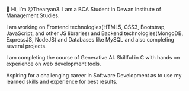 👋 Hi, I’m @Thearyan3.
I am a BCA Student in Dewan Institute of Management Studies.

I am working on Frontend technologies(HTML5, CSS3, Bootstrap, JavaScript, and other JS libraries) and Backend technologies(MongoDB, ExpressJS, NodeJS) and Databases like MySQL and also completing several projects.

I am completing the course of Generative AI. Skillful in C with hands on experience on web development tools.

Aspiring for a challenging career in Software Development as to use my learned skills and experience for best results.


<!---
Thearyan3/Thearyan3 is a ✨ special ✨ repository because its `README.md` (this file) appears on your GitHub profile.
You can click the Preview link to take a look at your changes.
--->
